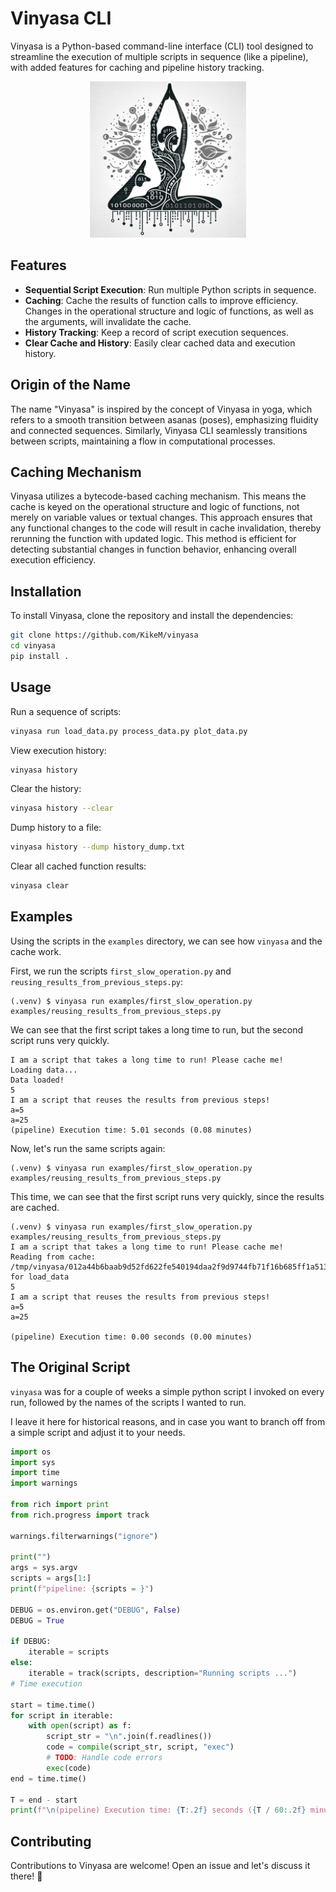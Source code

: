 # Vinyasa CLI

Vinyasa is a Python-based command-line interface (CLI) tool designed to streamline 
the execution of multiple scripts in sequence (like a pipeline), 
with added features for caching and pipeline history tracking.

<p align="center">
  <img src="cover.png" width="250"/>
</p>



## Features

- **Sequential Script Execution**: Run multiple Python scripts in sequence.
- **Caching**: Cache the results of function calls to improve efficiency.
  Changes in the operational structure and logic of functions, as well as the arguments, will invalidate the cache.
- **History Tracking**: Keep a record of script execution sequences.
- **Clear Cache and History**: Easily clear cached data and execution history.

## Origin of the Name

The name "Vinyasa" is inspired by the concept of Vinyasa in yoga, 
which refers to a smooth transition between asanas (poses), 
emphasizing fluidity and connected sequences. 
Similarly, Vinyasa CLI seamlessly transitions between scripts, maintaining a flow in computational processes.

## Caching Mechanism

Vinyasa utilizes a bytecode-based caching mechanism. 
This means the cache is keyed on the operational structure and logic of functions, not merely on variable values or textual changes. 
This approach ensures that any functional changes to the code will result in cache invalidation, 
thereby rerunning the function with updated logic. 
This method is efficient for detecting substantial changes in function behavior, enhancing overall execution efficiency.

## Installation

To install Vinyasa, clone the repository and install the dependencies:

```bash
git clone https://github.com/KikeM/vinyasa
cd vinyasa
pip install .
```

## Usage

Run a sequence of scripts:

```bash
vinyasa run load_data.py process_data.py plot_data.py
```

View execution history:

```bash
vinyasa history
```

Clear the history:

```bash
vinyasa history --clear
```

Dump history to a file:

```bash
vinyasa history --dump history_dump.txt
```

Clear all cached function results:

```bash
vinyasa clear
```

## Examples
Using the scripts in the `examples` directory, we can see how `vinyasa` and the cache work.

First, we run the scripts `first_slow_operation.py` and `reusing_results_from_previous_steps.py`:
```
(.venv) $ vinyasa run examples/first_slow_operation.py examples/reusing_results_from_previous_steps.py 
```

We can see that the first script takes a long time to run, but the second script runs very quickly.
```
I am a script that takes a long time to run! Please cache me!
Loading data...
Data loaded!
5
I am a script that reuses the results from previous steps!
a=5
a=25
(pipeline) Execution time: 5.01 seconds (0.08 minutes)
```

Now, let's run the same scripts again:
```
(.venv) $ vinyasa run examples/first_slow_operation.py examples/reusing_results_from_previous_steps.py
```

This time, we can see that the first script runs very quickly, since the results are cached.
```
(.venv) $ vinyasa run examples/first_slow_operation.py examples/reusing_results_from_previous_steps.py 
I am a script that takes a long time to run! Please cache me!
Reading from cache: /tmp/vinyasa/012a44b6baab9d52fd622fe540194daa2f9d9744fb71f16b685ff1a51381c0d3.pkl for load_data
5
I am a script that reuses the results from previous steps!
a=5
a=25

(pipeline) Execution time: 0.00 seconds (0.00 minutes)
```

## The Original Script
`vinyasa` was for a couple of weeks a simple python script I invoked on every run, 
followed by the names of the scripts I wanted to run.

I leave it here for historical reasons, and in case you want to branch off 
from a simple script and adjust it to your needs.
```python
import os
import sys
import time
import warnings

from rich import print
from rich.progress import track

warnings.filterwarnings("ignore")

print("")
args = sys.argv
scripts = args[1:]
print(f"pipeline: {scripts = }")

DEBUG = os.environ.get("DEBUG", False)
DEBUG = True

if DEBUG:
    iterable = scripts
else:
    iterable = track(scripts, description="Running scripts ...")
# Time execution

start = time.time()
for script in iterable:
    with open(script) as f:
        script_str = "\n".join(f.readlines())
        code = compile(script_str, script, "exec")
        # TODO: Handle code errors
        exec(code)
end = time.time()

T = end - start
print(f"\n(pipeline) Execution time: {T:.2f} seconds ({T / 60:.2f} minutes)")
```


## Contributing

Contributions to Vinyasa are welcome! Open an issue and let's discuss it there! 🤟
